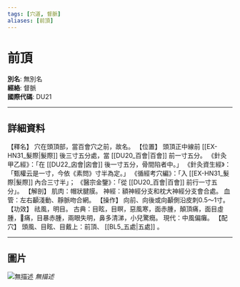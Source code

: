 ```yaml
---
tags: [穴道, 督脈]
aliases: [前頂]
---
```


# 前頂

**別名**: 無別名  
**經絡**: 督脈  
**國際代碼**: DU21  

---

## 詳細資料
【釋名】
穴在頭頂部，當百會穴之前，故名。
【位置】
頭頂正中線前 [[EX-HN31_髮際|髮際]] 後三寸五分處，當 [[DU20_百會|百會]] 前一寸五分。
《針灸甲乙經》：「在 [[DU22_囟會|囟會]] 後一寸五分，骨間陷者中。」
《針灸資生經》：「甄權云是一寸，今依《素問》寸半為定。」
《循經考穴編》：「入 [[EX-HN31_髮際|髮際]] 內合三寸半」；
《醫宗金鑒》：「從 [[DU20_百會|百會]] 前行一寸五分」。
【解剖】
肌肉：帽狀腱膜。
神經：額神經分支和枕大神經分支會合處。
血管：左右顳淺動、靜脈吻合網。
【操作】
向前、向後或向顳側沿皮刺0.5～1寸。
【功效】
祛風，明目。
古典：目眩，目瞑，惡風寒，面赤腫，顛頂痛，面目虛腫，痛，目暴赤腫，兩眼失明，鼻多清涕，小兒驚癇。
現代：中風偏癱。
【配穴】
頭風、目眩、目戴上：前頂、 [[BL5_五處|五處]] 。

---

## 圖片
![無描述](https://yibian.hopto.org/pic/shu16/349.gif)
_無描述_

